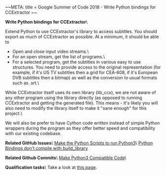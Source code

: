 
~~META:
title = Google Summer of Code 2018 - Write Python bindings for CCExtractor
~~

**Write Python bindings for CCExtractor**\\

Extend Python to use CCExtractor's library to access subtitles. You should export as much of CCExtractor as possible. At a minimum, it should be able to

- Open and close input video streams.\\
- For an open stream, get the list of programs.\\
- For a selected program, get the subtitles in various easy to use structures. You need to provide access to the original representation (for example, if it's US TV subtitles then a grid for CEA-608, if it's European DVB subtitles then a bitmap) as well as the conversion to usual formats such as .srt.\\

While CCExtractor itself uses its own library (lib_ccx), we are not aware of any other program using the library directly (as opposed to running CCExtractor and getting the generated file). This means - it's likely you will also need to modify the library itself to make it "sane enough" for this project.\\

We will also be prefer to have Cython code written instead of simple Python wrappers during the program as they offer better speed and compatibility with our existing codebase.

__**Related GitHub Issues**__\\
[Make the Python Scripts to run Python3](https///github.com/CCExtractor/ccextractor/issues/912)\\
[Python Bindings don't compile with build_library](https///github.com/CCExtractor/ccextractor/issues/879)

__**Related Github Commits**__\\
[Make Python3 Compatible Code](https///github.com/CCExtractor/ccextractor/commit/6e2ce11b26b28decb8967a43eeb0305e334048a8)\\


**Qualification tasks**\\
Take a look at [this page](https///ccextractor.org/public/gsoc/takehome).


